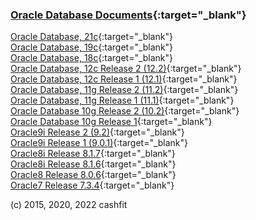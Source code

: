 ### [Oracle Database Documents](https://docs.oracle.com/en/database/oracle/oracle-database/index.html){:target="_blank"}  
[Oracle Database, 21c](https://docs.oracle.com/en/database/oracle/oracle-database/21/index.html){:target="_blank"}   
[Oracle Database, 19c](https://docs.oracle.com/en/database/oracle/oracle-database/19/index.html){:target="_blank"}   
[Oracle Database, 18c](https://docs.oracle.com/en/database/oracle/oracle-database/18/index.html){:target="_blank"}   
[Oracle Database, 12c Release 2 (12.2)](https://docs.oracle.com/en/database/oracle/oracle-database/12.2/index.html){:target="_blank"}   
[Oracle Database, 12c Release 1 (12.1)](https://docs.oracle.com/database/121/index.htm){:target="_blank"}  
[Oracle Database, 11g Release 2 (11.2)](https://docs.oracle.com/cd/E11882_01/index.htm){:target="_blank"}  
[Oracle Database, 11g Release 1 (11.1)](https://docs.oracle.com/cd/B28359_01/index.htm){:target="_blank"}  
[Oracle Database 10g Release 2 (10.2)](https://docs.oracle.com/cd/B19306_01/nav/portal_1.htm){:target="_blank"}  
[Oracle Database 10g Release 1](https://www.oracle.com/database/technologies/database10g-doc.html){:target="_blank"}  
[Oracle9i Release 2 (9.2)](https://www.oracle.com/database/technologies/oracle9i.html){:target="_blank"}  
[Oracle9i Release 1 (9.0.1)](https://www.oracle.com/database/technologies/oracle9i-arch-901.html){:target="_blank"}  
[Oracle8i Release 8.1.7](https://www.oracle.com/database/technologies/oracle8i.html){:target="_blank"}  
[Oracle8i Release 8.1.6](https://www.oracle.com/database/technologies/oracle8i-arch-816.html){:target="_blank"}  
[Oracle8 Release 8.0.6](https://www.oracle.com/database/technologies/oracle8.html){:target="_blank"}   
[Oracle7 Release 7.3.4](https://www.oracle.com/servers/technologies/oracle7.html){:target="_blank"}  


(c) 2015, 2020, 2022 cashfit
